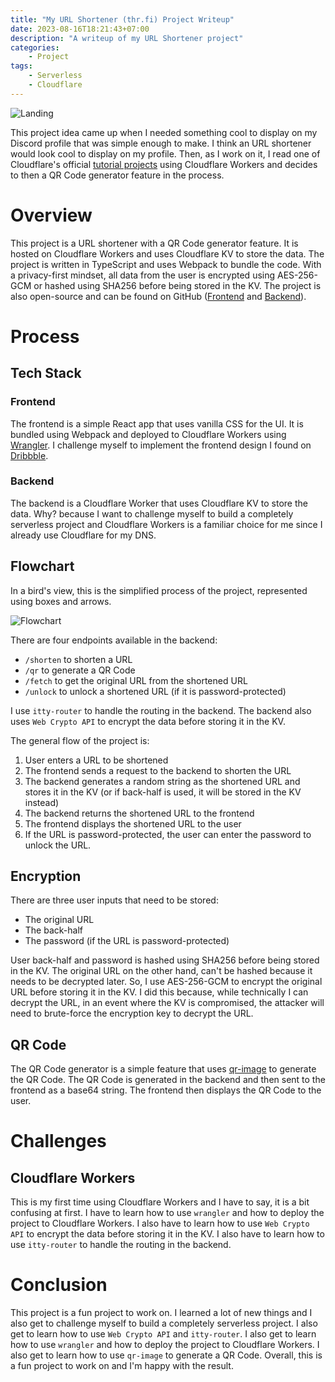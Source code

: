 ```yaml
---
title: "My URL Shortener (thr.fi) Project Writeup"
date: 2023-08-16T18:21:43+07:00
description: "A writeup of my URL Shortener project"
categories:
    - Project
tags:
    - Serverless
    - Cloudflare
---
```

![Landing](
    /images/thrfi-landing.png
)

This project idea came up when I needed something cool to display on my Discord profile that was simple enough to make. I think an URL shortener would look cool to display on my profile. Then, as I work on it, I read one of Cloudflare's official [tutorial projects](https://developers.cloudflare.com/workers/tutorials/build-a-qr-code-generator/) using Cloudflare Workers and decides to then a QR Code generator feature in the process.

# Overview
This project is a URL shortener with a QR Code generator feature. It is hosted on Cloudflare Workers and uses Cloudflare KV to store the data. The project is written in TypeScript and uses Webpack to bundle the code. With a privacy-first mindset, all data from the user is encrypted using AES-256-GCM or hashed using SHA256 before being stored in the KV. The project is also open-source and can be found on GitHub ([Frontend](
    https://github.com/reverseon/thrfi-fe
) and [Backend](
    https://github.com/reverseon/thrfi-be
)).

# Process
## Tech Stack

### Frontend
The frontend is a simple React app that uses vanilla CSS for the UI. It is bundled using Webpack and deployed to Cloudflare Workers using [Wrangler](
https://developers.cloudflare.com/workers/wrangler/
). I challenge myself to implement the frontend design I found on [Dribbble](
https://dribbble.com/shots/21462071-FlexFit-Web-Site-Design-Landing-Page-Home-Page-UI
).

### Backend
The backend is a Cloudflare Worker that uses Cloudflare KV to store the data. Why? because I want to challenge myself to build a completely serverless project and Cloudflare Workers is a familiar choice for me since I already use Cloudflare for my DNS.

## Flowchart
In a bird's view, this is the simplified process of the project, represented using boxes and arrows.

![Flowchart](/images/thrfi_flowchart.jpg)

There are four endpoints available in the backend:
- `/shorten` to shorten a URL
- `/qr` to generate a QR Code
- `/fetch` to get the original URL from the shortened URL
- `/unlock` to unlock a shortened URL (if it is password-protected)

I use `itty-router` to handle the routing in the backend. The backend also uses `Web Crypto API` to encrypt the data before storing it in the KV.

The general flow of the project is:
1. User enters a URL to be shortened
2. The frontend sends a request to the backend to shorten the URL
3. The backend generates a random string as the shortened URL and stores it in the KV (or if back-half is used, it will be stored in the KV instead)
4. The backend returns the shortened URL to the frontend
5. The frontend displays the shortened URL to the user
6. If the URL is password-protected, the user can enter the password to unlock the URL.

## Encryption
There are three user inputs that need to be stored:
- The original URL
- The back-half
- The password (if the URL is password-protected)

User back-half and password is hashed using SHA256 before being stored in the KV. The original URL on the other hand, can't be hashed because it needs to be decrypted later. So, I use AES-256-GCM to encrypt the original URL before storing it in the KV. I did this because, while technically I can decrypt the URL, in an event where the KV is compromised, the attacker will need to brute-force the encryption key to decrypt the URL.

## QR Code
The QR Code generator is a simple feature that uses [qr-image](
https://www.npmjs.com/package/qr-image
) to generate the QR Code. The QR Code is generated in the backend and then sent to the frontend as a base64 string. The frontend then displays the QR Code to the user.

# Challenges
## Cloudflare Workers
This is my first time using Cloudflare Workers and I have to say, it is a bit confusing at first. I have to learn how to use `wrangler` and how to deploy the project to Cloudflare Workers. I also have to learn how to use `Web Crypto API` to encrypt the data before storing it in the KV. I also have to learn how to use `itty-router` to handle the routing in the backend.

# Conclusion
This project is a fun project to work on. I learned a lot of new things and I also get to challenge myself to build a completely serverless project. I also get to learn how to use `Web Crypto API` and `itty-router`. I also get to learn how to use `wrangler` and how to deploy the project to Cloudflare Workers. I also get to learn how to use `qr-image` to generate a QR Code. Overall, this is a fun project to work on and I'm happy with the result.